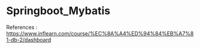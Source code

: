 # Springboot_Mybatis

References : https://www.inflearn.com/course/%EC%8A%A4%ED%94%84%EB%A7%81-db-2/dashboard
